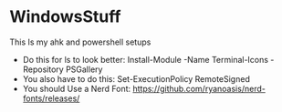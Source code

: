 # WindowsStuff
This Is my ahk and powershell setups

- Do this for ls to look better: Install-Module -Name Terminal-Icons -Repository PSGallery
- You also have to do this: Set-ExecutionPolicy RemoteSigned
- You should Use a Nerd Font: https://github.com/ryanoasis/nerd-fonts/releases/
